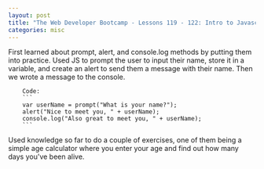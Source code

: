 ```yaml
---
layout: post
title: "The Web Developer Bootcamp - Lessons 119 - 122: Intro to Javascript"
categories: misc
---
```


First learned about prompt, alert, and console.log methods by putting them into practice. Used JS to prompt the user to input their name, store it in a variable, and create an alert to send them a message with their name. Then we wrote a message to the console.

        Code:
        ```
        var userName = prompt("What is your name?");
        alert("Nice to meet you, " + userName);
        console.log("Also great to meet you, " + userName);
        ```

Used knowledge so far to do a couple of exercises, one of them being a simple age calculator where you enter your age and find out how many days you've been alive.
